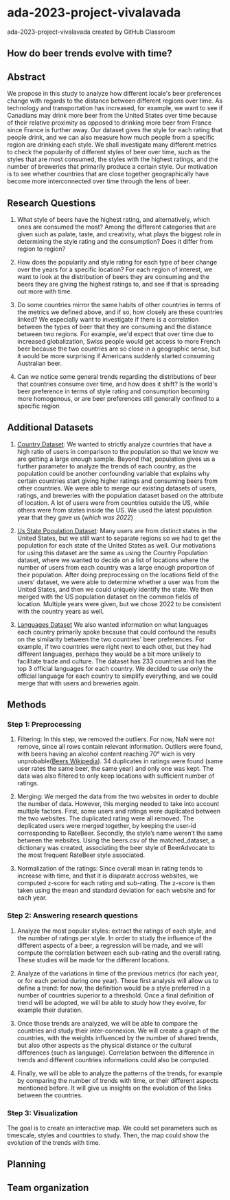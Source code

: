# ada-2023-project-vivalavada
ada-2023-project-vivalavada created by GitHub Classroom

## How do beer trends evolve with time? 

## Abstract 

We propose in this study to analyze how different locale's beer preferences change with regards to the distance between different regions over time. As technology and transportation has increased, for example, we want to see if Canadians may drink more beer from the United States over time because of their relative proximity as opposed to drinking more beer from France since France is further away. Our dataset gives the style for each rating that people drink, and we can also measure how much people from a specific region are drinking each style. We shall investigate many different metrics to check the popularity of different styles of beer over time, such as the styles that are most consumed, the styles with the highest ratings, and the number of breweries that primarily produce a certain style. Our motivation is to see whether countries that are close together geographically have become more interconnected over time through the lens of beer. 

## Research Questions

1. What style of beers have the highest rating, and alternatively, which ones are consumed the most? Among the different categories that are given such as palate, taste, and creativity, what plays the biggest role in determining the style rating and the consumption? Does it differ from region to region? 

2. How does the popularity and style rating for each type of beer change over the years for a specific location? For each region of interest, we want to look at the distribution of beers they are consuming and the beers they are giving the highest ratings to, and see if that is spreading out more with time. 

3. Do some countries mirror the same habits of other countries in terms of the metrics we defined above, and if so, how closely are these countries linked? We especially want to investigate if there is a correlation between the types of beer that they are consuming and the distance between two regions. For example, we'd expect that over time due to increased globalization, Swiss people would get access to more French beer because the two countries are so close in a geographic sense, but it would be more surprising if Americans suddenly started consuming Australian beer. 

4. Can we notice some general trends regarding the distributions of beer that countries consume over time, and how does it shift? Is the world's beer preference in terms of style rating and consumption becoming more homogenous, or are beer preferences still generally confined to a specific region

## Additional Datasets 

1. [Country Dataset](https://www.kaggle.com/datasets/iamsouravbanerjee/world-population-dataset): We wanted to strictly analyze countries that have a high ratio of users in comparison to the population so that we know we are getting a large enough sample. Beyond that, population gives us a further parameter to analyze the trends of each country, as the population could be another confounding variable that explains why certain countries start giving higher ratings and consuming beers from other countries. We were able to merge our existing datasets of users, ratings, and breweries with the population dataset based on the attribute of location. A lot of users were from countries outside the US, while others were from states inside the US. We used the latest population year that they gave us (*which was 2022*)

2. [Us State Population Dataset](https://www.census.gov/data/tables/time-series/demo/popest/2020s-state-total.html): Many users are from distinct states in the United States, but we still want to separate regions so we had to get the population for each state of the United States as well. Our motivations for using this dataset are the same as using the Country Population dataset, where we wanted to decide on a list of locations where the number of users from each country was a large enough proportion of their population. After doing preprocessing on the locations field of the users' dataset, we were able to determine whether a user was from the United States, and then we could uniquely identify the state. We then merged with the US population dataset on the common fields of location. Multiple years were given, but we chose 2022 to be consistent with the country years as well.

3. [Languages Dataset](https://resourcewatch.org/data/explore/soc_071_world_languages?section=Discover&selectedCollection=&zoom=3&lat=0&lng=0&pitch=0&bearing=0&basemap=dark&labels=light&layers=%5B%7B%22dataset%22%3A%2220662342-dcdd-4a42-9f58-bcc80217de71%22%2C%22opacity%22%3A1%2C%22layer%22%3A%22f2d76e6b-060d-4dc9-83ea-284bef6b2aae%22%7D%5D&aoi=&page=1&sort=most-viewed&sortDirection=-1)
   We also wanted information on what languages each country primarily spoke because that could confound the results on the similarity between the two countries' beer preferences. For example, if two countries were right next to each other, but they had different languages, perhaps they would be a bit more unlikely to facilitate trade and culture. The dataset has 233 countries and has the top 3 official languages for each country. We decided to use only the official language for each country to simplify everything, and we could merge that with users and breweries again. 


## Methods 

### Step 1: Preprocessing 

1. Filtering: In this step, we removed the outliers. For now, NaN were not remove, since all rows contain relevant information. Outliers were found, with beers having an alcohol content reaching 70° wich is very unprobable([Beers Wikipedia](https://en.wikipedia.org/wiki/Beer#:~:text=Beer%20ranges%20from%20less%20than,by%20the%20freeze%2Ddistilling%20process)). 34 duplicates in ratings were found (same user rates the same beer, the same year) and only one was kept. The data was also filtered to only keep locations with sufficient number of ratings. 
 
2. Merging: We merged the data from the two websites in order to double the number of data. However, this merging needed to take into account multiple factors. First, some users and ratings were duplicated between the two websites. The duplicated rating were all removed. The deplicated users were merged together, by keeping the user-id corresponding to RateBeer. Secondly, the style’s name weren’t the same between the websites. Using the beers.csv of the matched_dataset, a dictionary was created, associating the beer style of BeerAdvocate to the most frequent RateBeer style associated.

3. Normalization of the ratings: Since overall mean in rating tends to increase with time, and that it is disparate accross websites, we computed z-score for each rating and sub-rating. The z-score is then taken using the mean and standard deviation for each website and for each year.

### Step 2: Answering research questions 

1. Analyze the most popular styles:  extract the ratings of each style, and the number of ratings per style. In order to study the influence of the different aspects of a beer, a regression will be made, and we will compute the correlation between each sub-rating and the overall rating. These studies will be made for the different locations. 

2. Analyze of the variations in time of the previous metrics (for each year, or for each period during one year). These first analysis will allow us to define a trend: for now, the definition would be a style preferred in a number of countries superior to a threshold. Once a final definition of trend will be adopted, we will be able to study how they evolve, for example their duration.

3. Once those trends are analyzed, we will be able to compare the countries and study their inter-connexion. We will create a graph of the countries, with the weights influenced by the number of shared trends, but also other aspects as the physical distance or the cultural differences (such as language). Correlation between the difference in trends and different countries informations could also be computed. 

4. Finally, we will be able to analyze the patterns of the trends, for example by comparing the number of trends with time, or their different aspects mentioned before. It will give us insights on the evolution of the links between the countries. 

### Step 3: Visualization

The goal is to create an interactive map. We could set parameters such as timescale, styles and countries to study. Then, the map could show the evolution of the trends with time. 

## Planning

## Team organization


